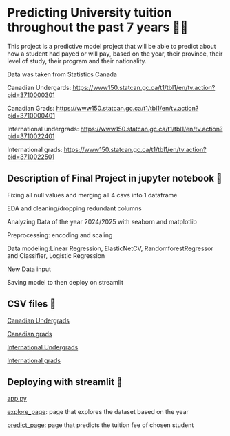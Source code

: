 # Predicting University tuition throughout the past 7 years 🧑‍🎓

This project is a predictive model project that will be able to predict about how a student had payed or will pay, based on the year, their province, their level of study, their program and their nationality.

Data was taken from Statistics Canada

Canadian Undergards: https://www150.statcan.gc.ca/t1/tbl1/en/tv.action?pid=3710000301 

Canadian Grads: https://www150.statcan.gc.ca/t1/tbl1/en/tv.action?pid=3710000401

International undergrads: https://www150.statcan.gc.ca/t1/tbl1/en/tv.action?pid=3710022401

International grads: https://www150.statcan.gc.ca/t1/tbl1/en/tv.action?pid=3710022501

## Description of Final Project in jupyter notebook 📓
Fixing all null values and merging all 4 csvs into 1 dataframe

EDA and cleaning/dropping redundant columns

Analyzing Data of the year 2024/2025 with seaborn and matplotlib

Preprocessing: encoding and scaling

Data modeling:Linear Regression, ElasticNetCV, RandomforestRegressor and Classifier, Logistic Regression

New Data input

Saving model to then deploy on streamlit


## CSV files 📁

[Canadian Undergrads](c_undegrad.csv)

[Canadian grads](c_grad.csv)

[International Undergrads](i_undergrad.csv)

[International grads](i_grad.csv)

## Deploying with streamlit 🚀

[app.py](app.py)

[explore_page](explore_page.py): page that explores the dataset based on the year

[predict_page](predict_page.py): page that predicts the tuition fee of chosen student
